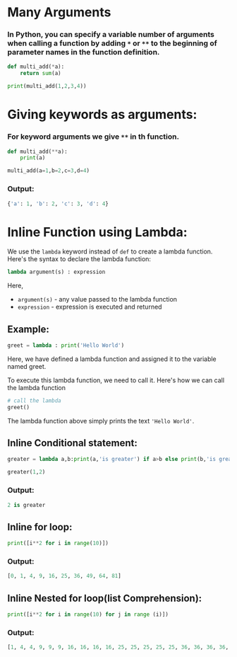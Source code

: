 # Many Arguments

### In Python, you can specify a variable number of arguments when calling a function by adding `*` or `**` to the beginning of parameter names in the function definition.

```python
def multi_add(*a):
    return sum(a)

print(multi_add(1,2,3,4))
```

# Giving keywords as arguments:

### For keyword arguments we give `**` in th function.

```python
def multi_add(**a):
    print(a)

multi_add(a=1,b=2,c=3,d=4)
```

### Output:

```python
{'a': 1, 'b': 2, 'c': 3, 'd': 4}
```

# Inline Function using Lambda:

We use the `lambda` keyword instead of `def` to create a lambda function. Here's the syntax to declare the lambda function:

```python
lambda argument(s) : expression
```

Here,

- `argument(s)` - any value passed to the lambda function
- `expression` - expression is executed and returned

## Example:

```python
greet = lambda : print('Hello World')
```

Here, we have defined a lambda function and assigned it to the variable named greet.

To execute this lambda function, we need to call it. Here's how we can call the lambda function

```python
# call the lambda
greet()
```

The lambda function above simply prints the text `'Hello World'`.

## Inline Conditional statement:

```python
greater = lambda a,b:print(a,'is greater') if a>b else print(b,'is greater')

greater(1,2)
```

### Output:

```python
2 is greater
```

## Inline for loop:

```python
print([i**2 for i in range(10)])
```

### Output:

```python
[0, 1, 4, 9, 16, 25, 36, 49, 64, 81]
```

## Inline Nested for loop(list Comprehension):

```python
print([i**2 for i in range(10) for j in range (i)])
```

### Output:

```python
[1, 4, 4, 9, 9, 9, 16, 16, 16, 16, 25, 25, 25, 25, 25, 36, 36, 36, 36, 36, 36, 49, 49, 49, 49, 49, 49, 49, 64, 64, 64, 64, 64, 64, 64, 64, 81, 81, 81, 81, 81, 81, 81, 81, 81]
```